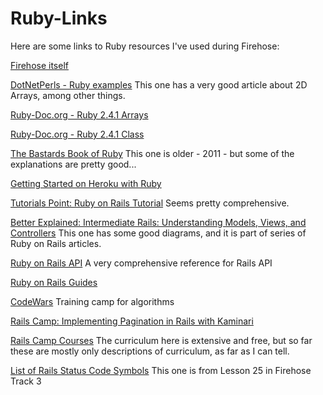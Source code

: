 # Ruby-Links
Here are some links to Ruby resources I've used during Firehose:

<a href="http://www.thefirehoseproject.com/">Firehose itself</a>

<a href="https://www.dotnetperls.com/s#ruby~top!">DotNetPerls - Ruby examples</a>
This one has a very good article about 2D Arrays, among other things.

<a href="http://ruby-doc.org/core-2.4.1/Array.html">Ruby-Doc.org - Ruby 2.4.1 Arrays</a>

<a href="https://ruby-doc.org/core-2.4.1/Class.html">Ruby-Doc.org - Ruby 2.4.1 Class</a>

<a href="http://ruby.bastardsbook.com/toc/">The Bastards Book of Ruby</a>
This one is older - 2011 - but some of the explanations are pretty good...

<a href="https://devcenter.heroku.com/articles/getting-started-with-ruby#introduction">Getting Started on Heroku with Ruby</a>

<a href="https://www.tutorialspoint.com/ruby-on-rails/index.htm">Tutorials Point: Ruby on Rails Tutorial</a>
Seems pretty comprehensive.

<a href="https://betterexplained.com/articles/intermediate-rails-understanding-models-views-and-controllers/">Better Explained: Intermediate Rails: Understanding Models, Views, and Controllers</a>
This one has some good diagrams, and it is part of series of Ruby on Rails articles.

<a href="http://api.rubyonrails.org/">Ruby on Rails API</a>
A very comprehensive reference for Rails API

<a href="http://guides.rubyonrails.org/">Ruby on Rails Guides</a>

<a href="https://www.codewars.com/">CodeWars</a>
Training camp for algorithms

<a href="https://rails.devcamp.com/professional-rails-development-course/ui-ux-integration/implementing-pagination-rails-kaminari">Rails Camp: Implementing Pagination in Rails with Kaminari</a>

<a href="https://rails.devcamp.com/courses">Rails Camp Courses</a>
The curriculum here is extensive and free, but so far these are mostly only descriptions of curriculum, as far as I can tell.

<a href="http://billpatrianakos.me/blog/2013/10/13/list-of-rails-status-code-symbols/">List of Rails Status Code Symbols</a>
This one is from Lesson 25 in Firehose Track 3
